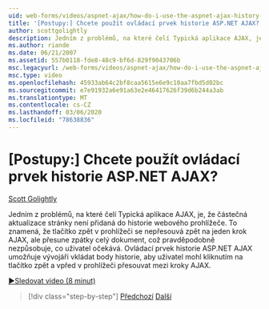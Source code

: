```yaml
---
uid: web-forms/videos/aspnet-ajax/how-do-i-use-the-aspnet-ajax-history-control
title: '[Postupy:] Chcete použít ovládací prvek historie ASP.NET AJAX? | Dokumenty Microsoft'
author: scottgolightly
description: Jedním z problémů, na které čelí Typická aplikace AJAX, je, že částečná aktualizace stránky není přidaná do historie webového prohlížeče. To znamená, že prohlížeč B...
ms.author: riande
ms.date: 06/21/2007
ms.assetid: 557b0118-fde8-48c9-bf6d-829f9043706b
msc.legacyurl: /web-forms/videos/aspnet-ajax/how-do-i-use-the-aspnet-ajax-history-control
msc.type: video
ms.openlocfilehash: 45933ab64c2bf8caa5615e6e9c10aa7fbd5d02bc
ms.sourcegitcommit: e7e91932a6e91a63e2e46417626f39d6b244a3ab
ms.translationtype: MT
ms.contentlocale: cs-CZ
ms.lasthandoff: 03/06/2020
ms.locfileid: "78638836"
---
```

# <a name="how-do-i-use-the-aspnet-ajax-history-control"></a>[Postupy:] Chcete použít ovládací prvek historie ASP.NET AJAX?

[Scott Golightly](https://github.com/scottgolightly)

Jedním z problémů, na které čelí Typická aplikace AJAX, je, že částečná aktualizace stránky není přidaná do historie webového prohlížeče. To znamená, že tlačítko zpět v prohlížeči se nepřesouvá zpět na jeden krok AJAX, ale přesune zpátky celý dokument, což pravděpodobně nezpůsobuje, co uživatel očekává. Ovládací prvek historie ASP.NET AJAX umožňuje vývojáři vkládat body historie, aby uživatel mohl kliknutím na tlačítko zpět a vpřed v prohlížeči přesouvat mezi kroky AJAX.

[&#9654;Sledovat video (8 minut)](https://channel9.msdn.com/Blogs/ASP-NET-Site-Videos/how-do-i-use-the-aspnet-ajax-history-control)

> [!div class="step-by-step"]
> [Předchozí](how-do-i-use-the-aspnet-ajax-updateprogress-control.md)
> [Další](how-do-i-implement-the-ajax-after-processing-pattern.md)
